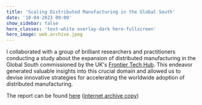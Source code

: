 ```yaml
---
title: 'Scaling Distributed Manufacturing in the Global South'
date: '18-04-2023 09:00'
show_sidebar: false
hero_classes: 'text-white overlay-dark hero-fullscreen'
hero_image: web.archive.jpeg
---
```


I collaborated with a group of brilliant researchers and practitioners conducting a study about the expansion of distributed manufacturing in the Global South commissioned by the UK's [Frontier Tech Hub](https://www.frontiertechhub.org/). This endeavor generated valuable insights into this crucial domain and allowed us to devise innovative strategies for accelerating the worldwide adoption of distributed manufacturing.

The report can be found [here](https://www.frontiertechhub.org/resources/dm-evidence/) ([internet archive copy](https://web.archive.org/web/20230419093958/https://www.frontiertechhub.org/resources/dm-evidence/))
